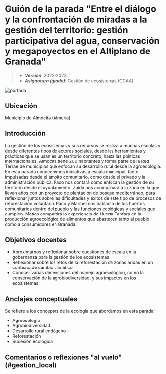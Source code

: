# Guión de la parada "Entre el diálogo y la confrontación de miradas a la gestión del territorio: gestión participativa del agua, conservación y megapoyectos en el Altiplano de Granada"


> + **_Versión_**: 2022-2023
> + **_Asignatura (grado)_**: Gestión de ecosistemas (CCAA)

![portada](https://raw.githubusercontent.com/aprendiendo-cosas/C_gestion_altiplano_gesteco/main/images/negratin.jpeg) 

## Ubicación

Municipio de Almócita (Almería).

## Introducción

La gestión de los ecosistemas y sus recursos se realiza a muchas escalas y desde diferentes tipos de actores sociales, desde las herramientas y prácticas que se usan en un territorio concreto, hasta las políticas internacionales. Almócita tiene 200 habitantes y forma parte de la Red Terrae de municipios que enfocan su desarrollo rural desde la agroecología. En esta parada conoceremos iniciativas a escala municipal, tanto impulsadas desde el ámbito comunitario, como desde el privado y la administración pública. Paco nos contará cómo enfocan la gestión de su territorio desde el ayuntamiento. Zaida nos acompañará a la zona en la que llevan años con un proyecto de plantación de bosque mediterráneo, para reflexionar juntos sobre las dificultades y éxitos de este tipo de procesos de reforestación voluntaria. Paco y Maribel nos hablarán de los huertos comunitarios dentro del pueblo y las funciones ecológicas y sociales que cumplen. Matías compartirá la experiencia de Huerta Fanfara en la producción agroecológica de alimentos que abastecen tanto al pueblo como a consumidores en Granada.




## Objetivos docentes
+ Aproximarnos y reflexionar sobre cuestiones de escala en la gobernanza para la gestión de los ecosistemas
+ Reflexionar sobre los retos de la reforestación de zonas áridas en un contexto de cambio climático
+ Conocer varias dimensiones del manejo agroecológico, como la conservación de la agrobiodiversidad, y sus impactos en los ecosistemas.

## Anclajes conceptuales

Se refiere a los conceptos de la ecología que abordamos en esta parada:

- Agroecología
- Agrobiodiversidad
- Desarrollo rural endógeno
- Reforestación
- Sucesión ecológica



## Comentarios o reflexiones "al vuelo" (#gestion_local)



